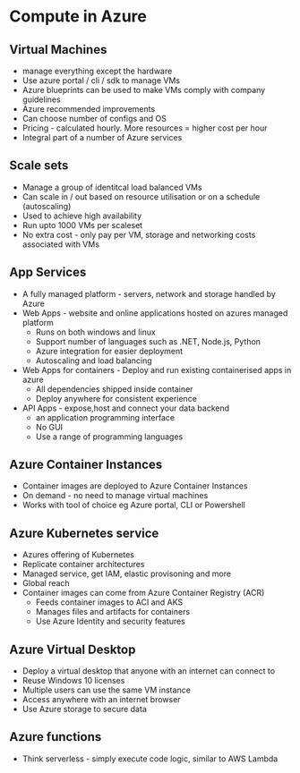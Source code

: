 # Compute in Azure

## Virtual Machines
* manage everything except the hardware
* Use azure portal / cli / sdk to manage VMs
* Azure blueprints can be used to make VMs comply with company guidelines
* Azure recommended improvements 
* Can choose number of configs and OS
* Pricing - calculated hourly. More resources = higher cost per hour
* Integral part of a number of Azure services

## Scale sets
* Manage a group of identitcal load balanced VMs
* Can scale in / out based on resource utilisation or on a schedule (autoscaling)
* Used to achieve high availability
* Run upto 1000 VMs per scaleset
* No extra cost - only pay per VM, storage and networking costs associated with VMs

## App Services
* A fully managed platform - servers, network and storage handled by Azure
* Web Apps - website and online applications hosted on azures managed platform
    * Runs on both windows and linux
    * Support number of languages such as .NET, Node.js, Python
    * Azure integration for easier deployment
    * Autoscaling and load balancing
* Web Apps for containers - Deploy and run existing containerised apps in azure
    * All dependencies shipped inside container
    * Deploy anywhere for consistent experience
* API Apps - expose,host and connect your data backend
    * an application programming interface
    * No GUI
    * Use a range of programming languages

## Azure Container Instances
* Container images are deployed to Azure Container Instances
* On demand - no need to manage virtual machines
* Works with tool of choice eg Azure portal, CLI or Powershell

## Azure Kubernetes service
* Azures offering of Kubernetes
* Replicate container architectures
* Managed service, get IAM, elastic provisoning and more
* Global reach
* Container images can come from Azure Container Registry (ACR)
    * Feeds container images to ACI and AKS
    * Manages files and artifacts for containers
    * Use Azure Identity and security features

## Azure Virtual Desktop
* Deploy a virtual desktop that anyone with an internet can connect to
* Reuse Windows 10 licenses
* Multiple users can use the same VM instance
* Access anywhere with an internet browser
* Use Azure storage to secure data

## Azure functions
* Think serverless - simply execute code logic, similar to AWS Lambda